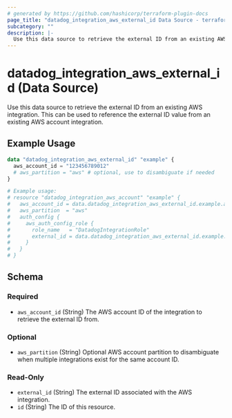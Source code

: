 ```yaml
---
# generated by https://github.com/hashicorp/terraform-plugin-docs
page_title: "datadog_integration_aws_external_id Data Source - terraform-provider-datadog"
subcategory: ""
description: |-
  Use this data source to retrieve the external ID from an existing AWS integration. This can be used to reference the external ID value from an existing AWS account integration.
---
```


# datadog_integration_aws_external_id (Data Source)

Use this data source to retrieve the external ID from an existing AWS integration. This can be used to reference the external ID value from an existing AWS account integration.

## Example Usage

```terraform
data "datadog_integration_aws_external_id" "example" {
  aws_account_id = "123456789012"
  # aws_partition = "aws" # optional, use to disambiguate if needed
}

# Example usage:
# resource "datadog_integration_aws_account" "example" {
#   aws_account_id = data.datadog_integration_aws_external_id.example.aws_account_id
#   aws_partition  = "aws"
#   auth_config {
#     aws_auth_config_role {
#       role_name   = "DatadogIntegrationRole"
#       external_id = data.datadog_integration_aws_external_id.example.external_id
#     }
#   }
# }
```

<!-- schema generated by tfplugindocs -->
## Schema

### Required

- `aws_account_id` (String) The AWS account ID of the integration to retrieve the external ID from.

### Optional

- `aws_partition` (String) Optional AWS account partition to disambiguate when multiple integrations exist for the same account ID.

### Read-Only

- `external_id` (String) The external ID associated with the AWS integration.
- `id` (String) The ID of this resource.

